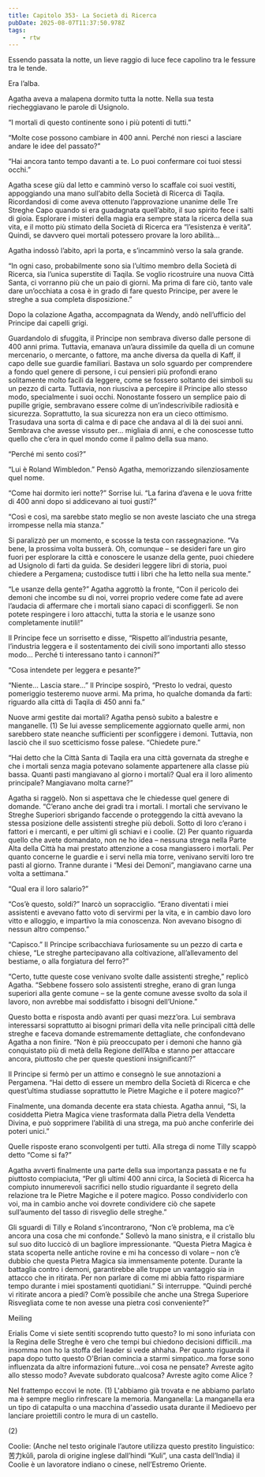 ```yaml
---
title: Capitolo 353- La Società di Ricerca
pubDate: 2025-08-07T11:37:50.978Z
tags:
    - rtw
---
```











Essendo passata la notte, un lieve raggio di luce fece capolino tra le fessure tra le tende.


Era l’alba.


Agatha aveva a malapena dormito tutta la notte. Nella sua testa riecheggiavano le parole di Usignolo.


“I mortali di questo continente sono i più potenti di tutti.”


“Molte cose possono cambiare in 400 anni. Perché non riesci a lasciare andare le idee del passato?”


“Hai ancora tanto tempo davanti a te. Lo puoi confermare coi tuoi stessi occhi.”


Agatha scese giù dal letto e camminò verso lo scaffale coi suoi vestiti, appoggiando una mano sull’abito della Società di Ricerca di Taqila. Ricordandosi di come aveva ottenuto l’approvazione unanime delle Tre Streghe Capo quando si era guadagnata quell’abito, il suo spirito fece i salti di gioia. Esplorare i misteri della magia era sempre stata la ricerca della sua vita, e il motto più stimato della Società di Ricerca era “l’esistenza è verità”. Quindi, se davvero quei mortali potessero provare la loro abilità…


Agatha indossò l’abito, aprì la porta, e s’incamminò verso la sala grande.


“In ogni caso, probabilmente sono sia l’ultimo membro della Società di Ricerca, sia l’unica superstite di Taqila. Se voglio ricostruire una nuova Città Santa, ci vorranno più che un paio di giorni. Ma prima di fare ciò, tanto vale dare un’occhiata a cosa è in grado di fare questo Principe, per avere le streghe a sua completa disposizione.”


Dopo la colazione Agatha, accompagnata da Wendy, andò nell’ufficio del Principe dai capelli grigi.


Guardandolo di sfuggita, il Principe non sembrava diverso dalle persone di 400 anni prima. Tuttavia, emanava un’aura dissimile da quella di un comune mercenario, o mercante, o fattore, ma anche diversa da quella di Kaff, il capo delle sue guardie familiari. Bastava un solo sguardo per comprendere a fondo quel genere di persone, i cui pensieri più profondi erano solitamente molto facili da leggere, come se fossero soltanto dei simboli su un pezzo di carta. Tuttavia, non riusciva a percepire il Principe allo stesso modo, specialmente i suoi occhi. Nonostante fossero un semplice paio di pupille grigie, sembravano essere colme di un’indescrivibile radiosità e sicurezza. Soprattutto, la sua sicurezza non era un cieco ottimismo. Trasudava una sorta di calma e di pace che andava al di là dei suoi anni. Sembrava che avesse vissuto per… migliaia di anni, e che conoscesse tutto quello che c’era in quel mondo come il palmo della sua mano.


“Perché mi sento così?”


“Lui è Roland Wimbledon.” Pensò Agatha, memorizzando silenziosamente quel nome.


“Come hai dormito ieri notte?” Sorrise lui. “La farina d’avena e le uova fritte di 400 anni dopo si addicevano ai tuoi gusti?”


“Così e così, ma sarebbe stato meglio se non aveste lasciato che una strega irrompesse nella mia stanza.”


Si paralizzò per un momento, e scosse la testa con rassegnazione. “Va bene, la prossima volta busserà. Oh, comunque – se desideri fare un giro fuori per esplorare la città e conoscere le usanze della gente, puoi chiedere ad Usignolo di farti da guida. Se desideri leggere libri di storia, puoi chiedere a Pergamena; custodisce tutti i libri che ha letto nella sua mente.”


“Le usanze della gente?” Agatha aggrottò la fronte, “Con il pericolo dei demoni che incombe su di noi, vorrei proprio vedere come fate ad avere l’audacia di affermare che i mortali siano capaci di sconfiggerli. Se non potete respingere i loro attacchi, tutta la storia e le usanze sono completamente inutili!”


Il Principe fece un sorrisetto e disse, “Rispetto all’industria pesante, l’industria leggera e il sostentamento dei civili sono importanti allo stesso modo… Perché ti interessano tanto i cannoni?”


“Cosa intendete per leggera e pesante?”


“Niente… Lascia stare…” Il Principe sospirò, “Presto lo vedrai, questo pomeriggio testeremo nuove armi. Ma prima, ho qualche domanda da farti: riguardo alla città di Taqila di 450 anni fa.”


Nuove armi gestite dai mortali? Agatha pensò subito a balestre e manganelle. (1) Se lui avesse semplicemente aggiornato quelle armi, non sarebbero state neanche sufficienti per sconfiggere i demoni. Tuttavia, non lasciò che il suo scetticismo fosse palese. “Chiedete pure.”


“Hai detto che la Città Santa di Taqila era una città governata da streghe e che i mortali senza magia potevano solamente appartenere alla classe più bassa. Quanti pasti mangiavano al giorno i mortali? Qual era il loro alimento principale? Mangiavano molta carne?”


Agatha si raggelò. Non si aspettava che le chiedesse quel genere di domande. “C’erano anche dei gradi tra i mortali. I mortali che servivano le Streghe Superiori sbrigando faccende o proteggendo la città avevano la stessa posizione delle assistenti streghe più deboli. Sotto di loro c’erano i fattori e i mercanti, e per ultimi gli schiavi e i coolie. (2) Per quanto riguarda quello che avete domandato, non ne ho idea – nessuna strega nella Parte Alta della Città ha mai prestato attenzione a cosa mangiassero i mortali. Per quanto concerne le guardie e i servi nella mia torre, venivano serviti loro tre pasti al giorno. Tranne durante i “Mesi dei Demoni”, mangiavano carne una volta a settimana.”


“Qual era il loro salario?”


“Cos’è questo, soldi?” Inarcò un sopracciglio. “Erano diventati i miei assistenti e avevano fatto voto di servirmi per la vita, e in cambio davo loro vitto e alloggio, e impartivo la mia conoscenza. Non avevano bisogno di nessun altro compenso.”


“Capisco.” Il Principe scribacchiava furiosamente su un pezzo di carta e chiese, “Le streghe partecipavano alla coltivazione, all’allevamento del bestiame, o alla forgiatura del ferro?”


“Certo, tutte queste cose venivano svolte dalle assistenti streghe,” replicò Agatha. “Sebbene fossero solo assistenti streghe, erano di gran lunga superiori alla gente comune – se la gente comune avesse svolto da sola il lavoro, non avrebbe mai soddisfatto i bisogni dell’Unione.”


Questo botta e risposta andò avanti per quasi mezz’ora. Lui sembrava interessarsi soprattutto ai bisogni primari della vita nelle principali città delle streghe e faceva domande estremamente dettagliate, che confondevano Agatha a non finire. “Non è più preoccupato per i demoni che hanno già conquistato più di metà della Regione dell’Alba e stanno per attaccare ancora, piuttosto che per queste questioni insignificanti?”


Il Principe si fermò per un attimo e consegnò le sue annotazioni a Pergamena. “Hai detto di essere un membro della Società di Ricerca e che quest’ultima studiasse soprattutto le Pietre Magiche e il potere magico?”


Finalmente, una domanda decente era stata chiesta. Agatha annuì, “Sì, la cosiddetta Pietra Magica viene trasformata dalla Pietra della Vendetta Divina, e può sopprimere l’abilità di una strega, ma può anche conferirle dei poteri unici.”


Quelle risposte erano sconvolgenti per tutti. Alla strega di nome Tilly scappò detto “Come si fa?”


Agatha avvertì finalmente una parte della sua importanza passata e ne fu piuttosto compiaciuta, “Per gli ultimi 400 anni circa, la Società di Ricerca ha compiuto innumerevoli sacrifici nello studio riguardante il segreto della relazione tra le Pietre Magiche e il potere magico. Posso condividerlo con voi, ma in cambio anche voi dovrete condividere ciò che sapete sull’aumento del tasso di risveglio delle streghe.”


Gli sguardi di Tilly e Roland s’incontrarono, “Non c’è problema, ma c’è ancora una cosa che mi confonde.” Sollevò la mano sinistra, e il cristallo blu sul suo dito luccicò di un bagliore impressionante. “Questa Pietra Magica è stata scoperta nelle antiche rovine e mi ha concesso di volare – non c’è dubbio che questa Pietra Magica sia immensamente potente. Durante la battaglia contro i demoni, garantirebbe alle truppe un vantaggio sia in attacco che in ritirata. Per non parlare di come mi abbia fatto risparmiare tempo durante i miei spostamenti quotidiani.” Si interruppe. “Quindi perché vi ritirate ancora a piedi? Com’è possibile che anche una Strega Superiore Risvegliata come te non avesse una pietra così conveniente?”


Meiling


 Erialis Come vi siete sentiti scoprendo tutto questo? Io mi sono infuriata con la Regina delle Streghe è vero che tempi bui chiedono decisioni difficili..ma insomma non ho la stoffa del leader si vede ahhaha. Per quanto riguarda il papa dopo tutto questo O'Brian comincia a starmi simpatico..ma forse sono influenzata da altre informazioni future...voi cosa ne pensate? Avreste agito allo stesso modo? Avevate subdorato qualcosa? Avreste agito come Alice ? 


Nel frattempo eccovi le note. (1) L'abbiamo già trovata e ne abbiamo parlato ma è sempre meglio rinfrescare la memoria. Manganella: La manganella era un tipo di catapulta o una macchina d'assedio usata durante il Medioevo per lanciare proiettili contro le mura di un castello. 


(2)


Coolie: (Anche nel testo originale l’autore utilizza questo prestito linguistico: 苦力kǔlì, parola di origine inglese dall’hindi “Kuli”, una casta dell’India) il Coolie è un lavoratore indiano o cinese, nell’Estremo Oriente.  
                                


                                



